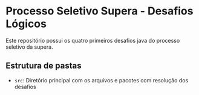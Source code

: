 # Processo Seletivo Supera - Desafios Lógicos

Este repositório possui os quatro primeiros desafios java do processo seletivo da supera.

## Estrutura de pastas

- `src`: Diretório principal com os arquivos e pacotes com resolução dos desafios
